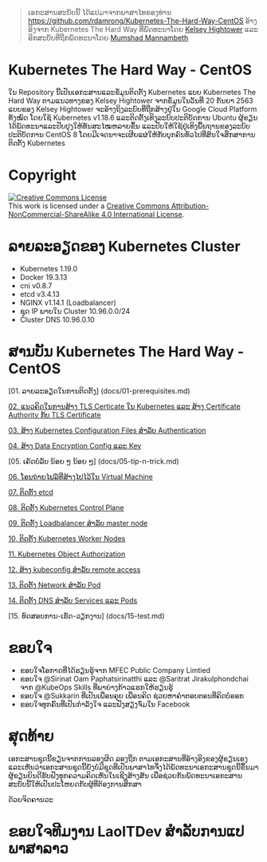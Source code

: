 > ເອກະສານສະບັບນີ້ ໄດ້ແປມາຈາກພາສາໄທຂອງທ່ານ https://github.com/rdamrong/Kubernetes-The-Hard-Way-CentOS ອ້າງອິງຈາກ Kubernetes The Hard Way ທີ່ພັດທະນາໂດຍ [Kelsey Hightower](https://github.com/kelseyhightower/kubernetes-the-hard-way) ແລະອີກສະບັບທີ່ຖືກພັດທະນາໂດຍ [Mumshad Mannambeth](https://github.com/mmumshad/kubernetes-the-hard-way)
# Kubernetes The Hard Way - CentOS
ໃນ Repository ນີ້ເປັນເອກະສານແລະຂໍ້ມູນຕິດຕັ້ງ Kubernetes ແບບ Kubernetes The Hard Way ຕາມແນວທາງຂອງ Kelsey Hightower ຈາກຂໍ້ມູນໃນວັນທີ່ 20 ກັນຍາ 2563 ແບບຂອງ Kelsey Hightower ຈະອ້າງຖິງລະບົບທີ່ຖືກສ້າງຢູ່ໃນ Google Cloud Platform ທັງໝົດ ໂດຍໃຊ້ Kubernetes v1.18.6 ແລະຕິດຕັ້ງເທິງລະບົບປະຕິບັດການ Ubuntu  ຜູ້ຂຽນໄດ້ພັດທະນາແລະປັບປຸງໃຫ້ທັນສະໄໝຫລາຍຂຶ້ນ ແລະປັບໃຫ້ໃຊ້ຢູ່ເທິງພື້ນຖານຂອງລະບົບປະຕິບັດການ CentOS 8 ໂດຍມີເຈດນາຈະເຜີຍແຜ່ໃຫ້ກັບບຸກຄົນທົ່ວໄປທີ່ສົນໃຈສຶກສາການຕິດຕັ້ງ Kubernetes 
# Copyright

<a rel="license" href="http://creativecommons.org/licenses/by-nc-sa/4.0/"><img alt="Creative Commons License" style="border-width:0" src="https://i.creativecommons.org/l/by-nc-sa/4.0/88x31.png" /></a><br />This work is licensed under a <a rel="license" href="http://creativecommons.org/licenses/by-nc-sa/4.0/">Creative Commons Attribution-NonCommercial-ShareAlike 4.0 International License</a>.
# ລາຍລະອຽດຂອງ Kubernetes Cluster
- Kubernetes 1.19.0
- Docker 19.3.13
- cni v0.8.7
- etcd v3.4.13
- NGINX v1.14.1 (Loadbalancer)
- ຊຸດ IP ພາຍໃນ Cluster 10.96.0.0/24
- Cluster DNS 10.96.0.10
# ສານບັນ Kubernetes The Hard Way - CentOS
[01. ລາຍລະອຽດໃນການຕິດຕັ້ງ] (docs/01-prerequisites.md)

[02. ແນວຄິດໃນການສ້າງ TLS Certicate ໃນ Kubernetes ແລະ ສ້າງ Certificate Authority ກັບ TLS Certificate](docs/02-generating-tls-certificate.md)

[03. ສ້າງ Kubernetes Configuration Files ສຳລັບ Authentication](docs/03-generating-kubenetes-configuration-file.md)

[04. ສ້າງ Data Encryption Config ແລະ Key](docs/04-generating-data-encryption-key.md)

[05. ເຄັດບໍ່ລັບ ນ້ອຍ ໆ ນ້ອຍ ໆ] (docs/05-tip-n-trick.md)

[06. ໂອນຖ່າຍໄຟລ໌ທີ່ສ້າງໄປໄວ້ໃນ Virtual Machine](docs/06-transfer-file.md)

[07. ຕິດຕັ້ງ etcd](docs/07-install_etcd_cluster.md)

[08. ຕິດຕັ້ງ Kubernetes Control Plane](docs/08-install_kubernetes_control_plane.md)

[09. ຕິດຕັ້ງ Loadbalancer ສຳລັບ master node](docs/09-loadbalancer.md)

[10, ຕິດຕັ້ງ Kubernetes Worker Nodes](docs/10-install-worker-node.md)

[11. Kubernetes Object Authorization](docs/11-kubernetes-object-authorization.md)

[12. ສ້າງ kubeconfig ສຳລັບ remote access](docs/12-kubectl-remote-access.md)

[13. ຕິດຕັ້ງ Network ສຳລັບ Pod](docs/13-pod-network.md)

[14. ຕິດຕັ້ງ DNS ສຳລັບ Services ແລະ Pods](docs/14-dns-for-services-and-pods.md)

[15. ທົດສອບການ-ເຮັດ-ວຽກງານ] (docs/15-test.md)

# ຂອບໃຈ
- ຂອບໃຈໂອກາດທີ່ໄດ້ຮຽນຮູ້ຈາກ MFEC Public Company Limtied
- ຂອບໃຈ @Sirinat Oam Paphatsirinatthi ແລະ @Saritrat Jirakulphondchai ຈາກ @KubeOps Skills ທີ່ພາຍ່າງກ້າວແຮກໃຫ້ຮຽນຮູ້
- ຂອບໃຈ @Sukkarin ທີ່ເປັນເພື່ອນຄຸຍ ເພື່ອນຄິດ ຊ່ວຍຫາຄຳຕອບຕອນທີ່ຄິດບໍ່ອອກ
- ຂອບໃຈທຸກຄົົນທີ່ເປັນກຳລັງໃຈ ແລະຟັງສຽງຈົ່ມໃນ Facebook

# ສຸດທ້າຍ
ເອກະສານຊຸດນີ້ຂຽນຈາກການລອງຜິດ ລອງຖືກ ຕາມເອກະສານທີ່ອ້າງອິງຂອງຜູ້ຂຽນເອງ ແລະເຫັນວ່າເອກະສານຊຸດນີ້ຍັງບໍ່ມີຊຸດທີ່ເປັນພາສາໄທຈຶ່ງໄດ້ພັດທະນາເອກະສານຊຸດນີ້ຂຶ້ນມາ ຜູ້ຂຽນຍິນດີຮັບຟັງທຸກຄວາມຄິດເຫັນໃນເຊີງສ້າງສັນ ເພື່ອຊ່ວຍກັນພັດທະນາເອກະສານສະບັບນີ້ໃຫ້ເປັນປະໂຫຍດກັບຜູ້ທີ່ຕ້ອງການສຶກສາ

ດ້ວຍຈິດຄານວະ

# ຂອບໃຈທີມງານ LaoITDev ສຳລັບການແປພາສາລາວ
